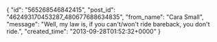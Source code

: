 {
   "id": "565268546842415",
   "post_id": "462493170453287_480677688634835",
   "from_name": "Cara Small",
   "message": "Well, my law is, if you can't/won't ride bareback, you don't ride.",
   "created_time": "2013-09-28T01:52:32+0000"
 }
